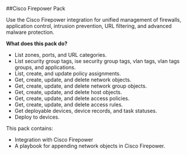 ##Cisco Firepower Pack

Use the Cisco Firepower integration for unified management of firewalls, application control, intrusion prevention, URL filtering, and advanced malware protection.

**What does this pack do?**
- List zones, ports, and URL categories.
- List security group tags, ise security group tags, vlan tags, vlan tags groups, and applications.
- List, create, and update policy assignments.
- Get, create, update, and delete network objects.
- Get, create, update, and delete network group objects.
- Get, create, update, and delete host objects.
- Get, create, update, and delete access policies.
- Get, create, update, and delete access rules.
- Get deployable devices, device records, and task statuses.
- Deploy to devices.


This pack contains:
- Integration with Cisco Firepower
- A playbook for appending network objects in Cisco Firepower.
